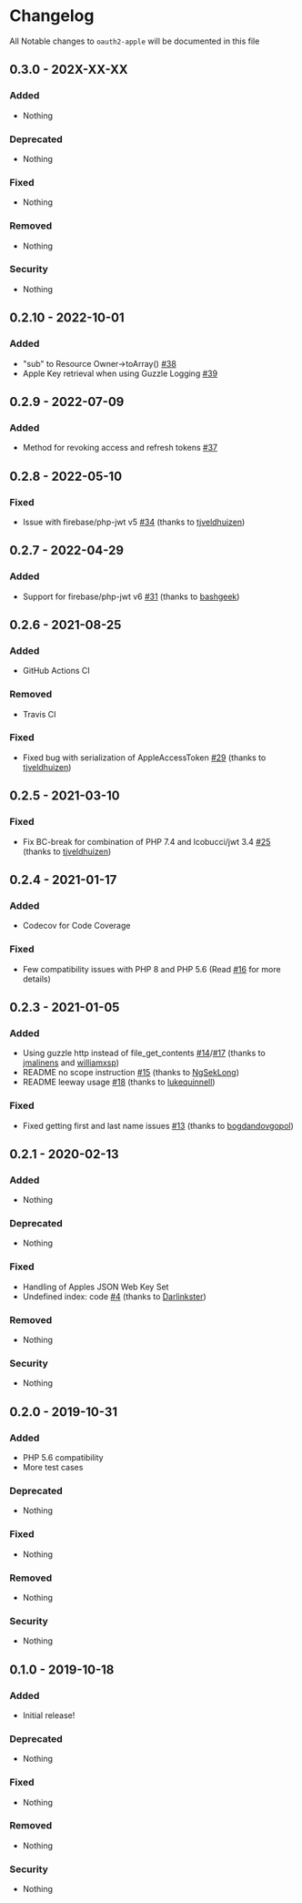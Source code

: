 # Changelog
All Notable changes to `oauth2-apple` will be documented in this file

## 0.3.0 - 202X-XX-XX

### Added
- Nothing

### Deprecated
- Nothing

### Fixed
- Nothing

### Removed
- Nothing

### Security
- Nothing

## 0.2.10 - 2022-10-01

### Added
- "sub" to Resource Owner->toArray() [#38](https://github.com/patrickbussmann/oauth2-apple/pull/38)
- Apple Key retrieval when using Guzzle Logging [#39](https://github.com/patrickbussmann/oauth2-apple/pull/39)

## 0.2.9 - 2022-07-09

### Added
- Method for revoking access and refresh tokens [#37](https://github.com/patrickbussmann/oauth2-apple/issues/37)

## 0.2.8 - 2022-05-10

### Fixed
- Issue with firebase/php-jwt v5 [#34](https://github.com/patrickbussmann/oauth2-apple/issues/34) (thanks to [tjveldhuizen](https://github.com/tjveldhuizen))

## 0.2.7 - 2022-04-29

### Added
- Support for firebase/php-jwt v6 [#31](https://github.com/patrickbussmann/oauth2-apple/pull/31) (thanks to [bashgeek](https://github.com/bashgeek))

## 0.2.6 - 2021-08-25

### Added
- GitHub Actions CI

### Removed
- Travis CI

### Fixed
- Fixed bug with serialization of AppleAccessToken [#29](https://github.com/patrickbussmann/oauth2-apple/pull/29) (thanks to [tjveldhuizen](https://github.com/tjveldhuizen))

## 0.2.5 - 2021-03-10

### Fixed
- Fix BC-break for combination of PHP 7.4 and lcobucci/jwt 3.4 [#25](https://github.com/patrickbussmann/oauth2-apple/pull/25) (thanks to [tjveldhuizen](https://github.com/tjveldhuizen))

## 0.2.4 - 2021-01-17

### Added
- Codecov for Code Coverage

### Fixed
- Few compatibility issues with PHP 8 and PHP 5.6 (Read [#16](https://github.com/patrickbussmann/oauth2-apple/pull/16) for more details)

## 0.2.3 - 2021-01-05

### Added
- Using guzzle http instead of file_get_contents [#14](https://github.com/patrickbussmann/oauth2-apple/pull/14)/[#17](https://github.com/patrickbussmann/oauth2-apple/pull/17) (thanks to [jmalinens](https://github.com/jmalinens) and [williamxsp](https://github.com/williamxsp))
- README no scope instruction [#15](https://github.com/patrickbussmann/oauth2-apple/pull/15) (thanks to [NgSekLong](https://github.com/NgSekLong))
- README leeway usage [#18](https://github.com/patrickbussmann/oauth2-apple/issues/18) (thanks to [lukequinnell](https://github.com/lukequinnell))

### Fixed
- Fixed getting first and last name issues [#13](https://github.com/patrickbussmann/oauth2-apple/pull/13) (thanks to [bogdandovgopol](https://github.com/bogdandovgopol))

## 0.2.1 - 2020-02-13

### Added
- Nothing

### Deprecated
- Nothing

### Fixed
- Handling of Apples JSON Web Key Set
- Undefined index: code [#4](https://github.com/patrickbussmann/oauth2-apple/pull/4) (thanks to [Darlinkster](https://github.com/Darlinkster))

### Removed
- Nothing

### Security
- Nothing

## 0.2.0 - 2019-10-31

### Added
- PHP 5.6 compatibility
- More test cases

### Deprecated
- Nothing

### Fixed
- Nothing

### Removed
- Nothing

### Security
- Nothing

## 0.1.0 - 2019-10-18

### Added
- Initial release!

### Deprecated
- Nothing

### Fixed
- Nothing

### Removed
- Nothing

### Security
- Nothing
